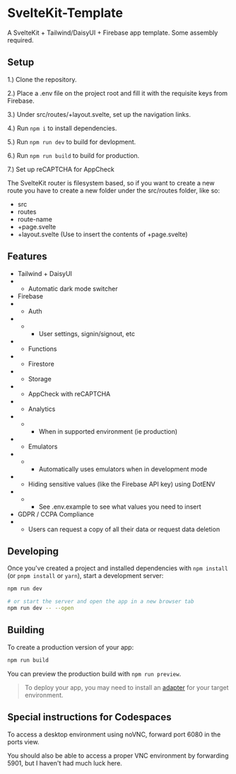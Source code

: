 # SvelteKit-Template

A SvelteKit + Tailwind/DaisyUI + Firebase app template. Some assembly required.

## Setup

1.) Clone the repository.

2.) Place a .env file on the project root and fill it with the requisite keys from Firebase.

3.) Under src/routes/+layout.svelte, set up the navigation links.

4.) Run `npm i` to install dependencies.

5.) Run `npm run dev` to build for devlopment.

6.) Run `npm run build` to build for production.

7.) Set up reCAPTCHA for AppCheck

The SvelteKit router is filesystem based, so if you want to create a new route you have to
create a new folder under the src/routes folder, like so:

- src
 - routes
  - route-name
   - +page.svelte
   - +layout.svelte (Use <slot/> to insert the contents of +page.svelte)

## Features

 - Tailwind + DaisyUI
 - - Automatic dark mode switcher
 - Firebase
 - - Auth
 - - - User settings, signin/signout, etc
 - - Functions
 - - Firestore
 - - Storage
 - - AppCheck with reCAPTCHA
 - - Analytics
 - - - When in supported environment (ie production)
 - - Emulators
 - - - Automatically uses emulators when in development mode
 - - Hiding sensitive values (like the Firebase API key) using DotENV
 - - - See .env.example to see what values you need to insert
 - GDPR / CCPA Compliance
 - - Users can request a copy of all their data or request data deletion

## Developing

Once you've created a project and installed dependencies with `npm install` (or `pnpm install` or `yarn`), start a development server:

```bash
npm run dev

# or start the server and open the app in a new browser tab
npm run dev -- --open
```

## Building

To create a production version of your app:

```bash
npm run build
```

You can preview the production build with `npm run preview`.

> To deploy your app, you may need to install an [adapter](https://kit.svelte.dev/docs/adapters) for your target environment.

## Special instructions for Codespaces

To access a desktop environment using noVNC, forward port 6080 in the ports view.

You should also be able to access a proper VNC environment by forwarding 5901, but I haven't had much luck here.
